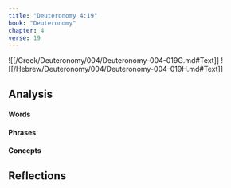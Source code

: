 ```yaml
---
title: "Deuteronomy 4:19"
book: "Deuteronomy"
chapter: 4
verse: 19
---
```

![[/Greek/Deuteronomy/004/Deuteronomy-004-019G.md#Text]]
![[/Hebrew/Deuteronomy/004/Deuteronomy-004-019H.md#Text]]

## Analysis

#### Words

#### Phrases

#### Concepts

## Reflections
